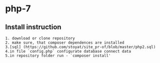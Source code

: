 #  php-7

## Install instruction
    1. download or clone repository
    2. make sure, that composer dependences are installed
    3.[sql] (https://github.com/stoyat/site_pr-of/blob/master/php2.sql)
    4.in file `config.php` configurate database connect data
    5.in repository folder run - `composer install'




